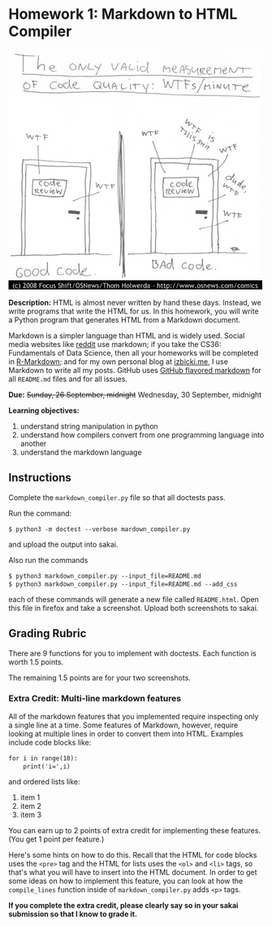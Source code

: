 # Homework 1: Markdown to HTML Compiler

![wtf_comic](wtf.jpg)

**Description:** 
HTML is almost never written by hand these days.
Instead, we write programs that write the HTML for us.
In this homework, you will write a Python program that generates HTML from a Markdown document.

Markdown is a simpler language than HTML and is widely used.
Social media websites like [reddit](https://www.reddit.com/wiki/markdown) use markdown;
if you take the CS36: Fundamentals of Data Science, then all your homeworks will be completed in [R-Markdown](https://rmarkdown.rstudio.com/);
and for my own personal blog at [izbicki.me](https://izbicki.me), I use Markdown to write all my posts.
GitHub uses [GitHub flavored markdown](https://guides.github.com/features/mastering-markdown/) for all `README.md` files and for all issues.

**Due:** ~~Sunday, 26 September, midnight~~ Wednesday, 30 September, midnight

**Learning objectives:**

1. understand string manipulation in python
1. understand how compilers convert from one programming language into another
1. understand the markdown language

## Instructions

Complete the `markdown_compiler.py` file so that all doctests pass.

Run the command:
```
$ python3 -m doctest --verbose mardown_compiler.py
```
and upload the output into sakai.

Also run the commands
```
$ python3 markdown_compiler.py --input_file=README.md
$ python3 markdown_compiler.py --input_file=README.md --add_css
```
each of these commands will generate a new file called `README.html`.
Open this file in firefox and take a screenshot.
Upload both screenshots to sakai.

## Grading Rubric

There are 9 functions for you to implement with doctests.
Each function is worth 1.5 points.

The remaining 1.5 points are for your two screenshots.

### Extra Credit: Multi-line markdown features

All of the markdown features that you implemented require inspecting only a single line at a time.
Some features of Markdown, however, require looking at multiple lines in order to convert them into HTML.
Examples include code blocks like:
```
for i in range(10):
    print('i=',i)
```
and ordered lists like:
1. item 1
1. item 2
1. item 3

You can earn up to 2 points of extra credit for implementing these features.
(You get 1 point per feature.)

Here's some hints on how to do this.
Recall that the HTML for code blocks uses the `<pre>` tag 
and the HTML for lists uses the `<ol>` 
and `<li>` tags,
so that's what you will have to insert into the HTML document.
In order to get some ideas on how to implement this feature,
you can look at how the  `compile_lines` function 
inside of `markdown_compiler.py` 
adds `<p>` tags.

**If you complete the extra credit, please clearly say so in your sakai submission so that I know to grade it.**
